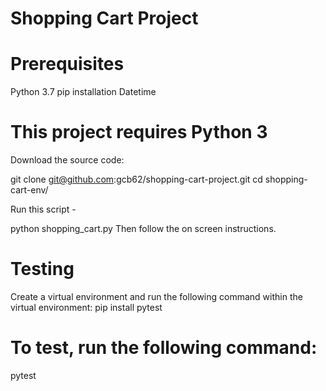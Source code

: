 
# Shopping Cart Project

# Prerequisites
Python 3.7
pip installation
Datetime

# This project requires Python 3

Download the source code:

git clone git@github.com:gcb62/shopping-cart-project.git
cd shopping-cart-env/

Run this script -

python shopping_cart.py
Then follow the on screen instructions.

# Testing

Create a virtual environment and run the following command within the virtual environment:
pip install pytest

# To test, run the following command:

pytest
